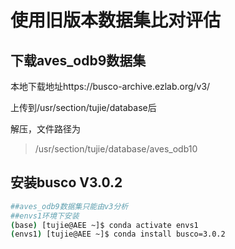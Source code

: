 # 使用旧版本数据集比对评估

## 下载aves_odb9数据集

本地下载地址https://busco-archive.ezlab.org/v3/ 

上传到/usr/section/tujie/database后

解压，文件路径为

>/usr/section/tujie/database/aves_odb10

## 安装busco V3.0.2

```bash
##aves_odb9数据集只能由v3分析
##envs1环境下安装
(base) [tujie@AEE ~]$ conda activate envs1
(envs1) [tujie@AEE ~]$ conda install busco=3.0.2
```
